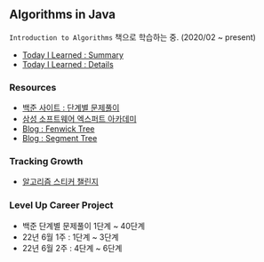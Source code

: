 ## Algorithms in Java 
`Introduction to Algorithms` 책으로 학습하는 중. (2020/02 ~ present)
* [Today I Learned : Summary](./src/TIL.md)
* [Today I Learned : Details](./TIL)


### Resources 
* [백준 사이트 : 단계별 문제풀이](https://www.acmicpc.net/step)
* [삼성 소프트웨어 엑스퍼트 아카데미](https://swexpertacademy.com/main/main.do)
* [Blog : Fenwick Tree](https://www.acmicpc.net/blog/view/21)
* [Blog : Segment Tree](https://www.acmicpc.net/blog/view/9)
    

### Tracking Growth 
* [알고리즘 스티커 챌린지](https://docs.google.com/document/d/1FPv4DZzGvhpBymgTOMZcmJU8vpICwJsh_axi21vbTFg/edit?usp=sharing)

### Level Up Career Project
* 백준 단계별 문제풀이 1단계 ~ 40단계
* 22년 6월 1주 : 1단계 ~ 3단계 
* 22년 6월 2주 : 4단계 ~ 6단계 